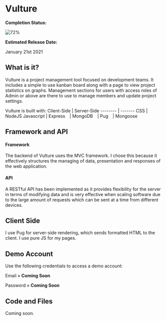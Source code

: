 # Vulture

**Completion Status:** 

![72%](https://progress-bar.dev/72)

**Estimated Release Date:**

January 21st 2021

## What is it?
Vulture is a project management tool focused on development teams. It includes a simple to use kanban board along with a page to view project statistics on graphs. Management sections for users with access roles of Admin or above are there to use to manage members and update project settings.

Vulture is built with:
Client-Side | Server-Side
-------- | -------
CSS | NodeJS
Javascript | Express
⠀| MongoDB
⠀| Pug
⠀| Mongoose

## Framework and API
#### Framework
The backend of Vulture uses the MVC framework. I chose this because it effectively structures the managing of data, presentation and responses of the web application.

#### API
A RESTful API has been implemented as it provides flexibility for the server in terms of modifying data and is very effective when scaling software due to the large amount of requests which can be sent at a time from different devices.

## Client Side
I use Pug for server-side rendering, which sends formatted HTML to the client. I use pure JS for my pages.

## Demo Account
Use the following credentials to access a demo account:

Email » **Coming Soon**

Password » **Coming Soon**

## Code and Files
Coming soon.


